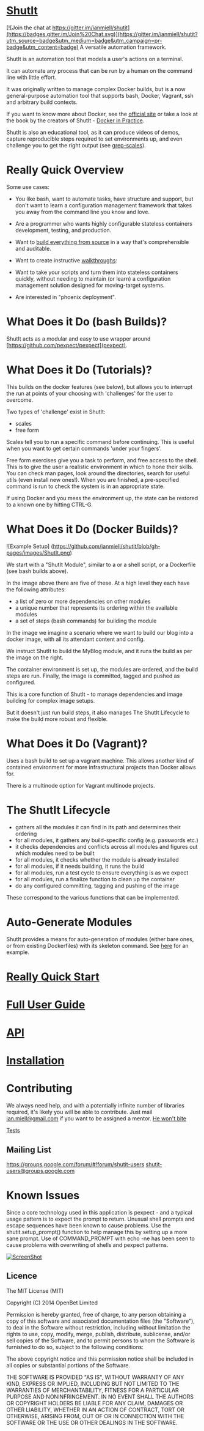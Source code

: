 [ShutIt](http://shutit.tk)
==========================


[![Join the chat at https://gitter.im/ianmiell/shutit](https://badges.gitter.im/Join%20Chat.svg)](https://gitter.im/ianmiell/shutit?utm_source=badge&utm_medium=badge&utm_campaign=pr-badge&utm_content=badge)
A versatile automation framework.

ShutIt is an automation tool that models a user's actions on a terminal.

It can automate any process that can be run by a human on the command line with little effort.

It was originally written to manage complex Docker builds, but is a now general-purpose automation tool that supports bash, Docker, Vagrant, ssh and arbitrary build contexts.

If you want to know more about Docker, see the [official site](https://www.docker.com/) or take a look at the book by the creators of ShutIt - [Docker in Practice](http://docker-in-practice.github.io/).

ShutIt is also an educational tool, as it can produce videos of demos, capture reproducible steps required to set environments up, and even challenge you to get the right output (see [grep-scales](https://github.com/ianmiell/grep-scales)).

Really Quick Overview
=====================
Some use cases:

- You like bash, want to automate tasks, have structure and support, but don't want to learn a configuration management framework that takes you away from the command line you know and love.

- Are a programmer who wants highly configurable stateless containers development, testing, and production.

- Want to [build everything from source](https://github.com/ianmiell/shutit-distro/blob/master/README.md) in a way that's comprehensible and auditable.

- Want to create instructive [walkthroughs](https://asciinema.org/a/30598?t=70): 

- Want to take your scripts and turn them into stateless containers quickly, without needing to maintain (or learn) a configuration management solution designed for moving-target systems.

- Are interested in "phoenix deployment".


What Does it Do (bash Builds)?
==============================

ShutIt acts as a modular and easy to use wrapper around [https://github.com/pexpect/pexpect](pexpect).


What Does it Do (Tutorials)?
============================

This builds on the docker features (see below), but allows you to interrupt the run at points of your choosing with 'challenges' for the user to overcome.

Two types of 'challenge' exist in ShutIt:

- scales
- free form

Scales tell you to run a specific command before continuing. This is useful when you want to get certain commands 'under your fingers'.

Free form exercises give you a task to perform, and free access to the shell. This is to give the user a realistic environment in which to hone their skills. You can check man pages, look around the directories, search for useful utils (even install new ones!). When you are finished, a pre-specified command is run to check the system is in an appropriate state.

If using Docker and you mess the environment up, the state can be restored to a known one by hitting CTRL-G.


What Does it Do (Docker Builds)?
================================

![Example Setup]
(https://github.com/ianmiell/shutit/blob/gh-pages/images/ShutIt.png)

We start with a "ShutIt Module", similar to a or a shell script, or a Dockerfile (see bash builds above).

In the image above there are five of these. At a high level they each have the following attributes:

- a list of zero or more dependencies on other modules
- a unique number that represents its ordering within the available modules
- a set of steps (bash commands) for building the module

In the image we imagine a scenario where we want to build our blog into a docker image, with all its attendant content and config.

We instruct ShutIt to build the MyBlog module, and it runs the build as per the image on the right.

The container environment is set up, the modules are ordered, and the build steps are run. Finally, the image is committed, tagged and pushed as configured.

This is a core function of ShutIt - to manage dependencies and image building for complex image setups.

But it doesn't just run build steps, it also manages The ShutIt Lifecycle to make the build more robust and flexible.


What Does it Do (Vagrant)?
==========================
Uses a bash build to set up a vagrant machine. This allows another kind of contained environment for more infrastructural projects than Docker allows for.

There is a multinode option for Vagrant multinode projects.


The ShutIt Lifecycle
====================

- gathers all the modules it can find in its path and determines their ordering
- for all modules, it gathers any build-specific config (e.g. passwords etc.)
- it checks dependencies and conflicts across all modules and figures out which modules need to be built
- for all modules, it checks whether the module is already installed
- for all modules, if it needs building, it runs the build
- for all modules, run a test cycle to ensure everything is as we expect
- for all modules, run a finalize function to clean up the container
- do any configured committing, tagging and pushing of the image

These correspond to the various functions that can be implemented.


Auto-Generate Modules
=====================

ShutIt provides a means for auto-generation of modules (either bare ones, or from existing Dockerfiles) with its skeleton command. See [here](http://ianmiell.github.io/shutit/) for an example.


[Really Quick Start](http://ianmiell.github.io/shutit)
====================

[Full User Guide](http://github.com/ianmiell/shutit/blob/master/docs/USER_GUIDE.md)
==============

[API](http://github.com/ianmiell/shutit/blob/master/docs/API.md)
======

[Installation](http://github.com/ianmiell/shutit/blob/master/docs/INSTALL.md)
==============

Contributing
============

We always need help, and with a potentially infinite number of libraries required, it's likely you will be able to contribute. Just mail ian.miell@gmail.com if you want to be assigned a mentor. [He won't bite](https://www.youtube.com/watch?v=zVUPmmUU3yY) 

[Tests](http://github.com/ianmiell/shutit/blob/master/docs/TEST.md)

Mailing List
------------
https://groups.google.com/forum/#!forum/shutit-users
shutit-users@groups.google.com

Known Issues
=============
Since a core technology used in this application is pexpect - and a typical usage pattern is to expect the prompt to return. Unusual shell prompts and escape sequences have been known to cause problems. Use the shutit.setup_prompt() function to help manage this by setting up a more sane prompt. Use of COMMAND_PROMPT with echo -ne has been seen to cause problems with overwriting of shells and pexpect patterns.


[![ScreenShot](https://raw.github.com/GabLeRoux/WebMole/master/ressources/WebMole_Youtube_Video.png)](https://www.youtube.com/watch?v=gsEtaX207a4)

Licence
------------
The MIT License (MIT)

Copyright (C) 2014 OpenBet Limited

Permission is hereby granted, free of charge, to any person obtaining a copy of
this software and associated documentation files (the "Software"), to deal in 
the Software without restriction, including without limitation the rights to
use, copy, modify, merge, publish, distribute, sublicense, and/or sell copies 
of the Software, and to permit persons to whom the Software is furnished to do
so, subject to the following conditions:

The above copyright notice and this permission notice shall be included in all
copies or substantial portions of the Software.

THE SOFTWARE IS PROVIDED "AS IS", WITHOUT WARRANTY OF ANY KIND, EXPRESS OR 
IMPLIED, INCLUDING BUT NOT LIMITED TO THE WARRANTIES OF MERCHANTABILITY, 
FITNESS FOR A PARTICULAR PURPOSE AND NONINFRINGEMENT. IN NO EVENT SHALL 
THE AUTHORS OR COPYRIGHT HOLDERS BE LIABLE FOR ANY CLAIM, DAMAGES OR OTHER 
LIABILITY, WHETHER IN AN ACTION OF CONTRACT, TORT OR OTHERWISE, ARISING FROM,
OUT OF OR IN CONNECTION WITH THE SOFTWARE OR THE USE OR OTHER DEALINGS IN THE
SOFTWARE.


